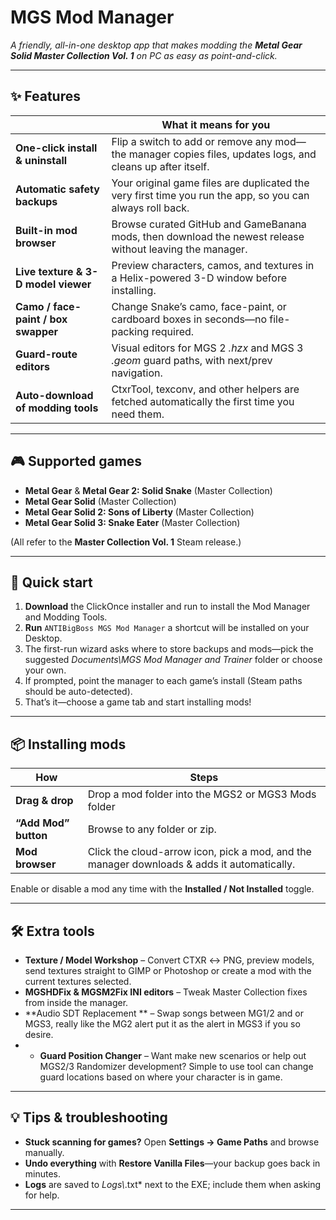 # MGS Mod Manager

*A friendly, all-in-one desktop app that makes modding the **Metal Gear Solid Master Collection Vol. 1** on PC as easy as point-and-click.*

---

## ✨ Features

|           | What it means for you |
|-----------|-----------------------|
| **One-click install & uninstall** | Flip a switch to add or remove any mod—the manager copies files, updates logs, and cleans up after itself. |
| **Automatic safety backups** | Your original game files are duplicated the very first time you run the app, so you can always roll back. |
| **Built-in mod browser** | Browse curated GitHub and GameBanana mods, then download the newest release without leaving the manager. |
| **Live texture & 3-D model viewer** | Preview characters, camos, and textures in a Helix-powered 3-D window before installing. |
| **Camo / face-paint / box swapper** | Change Snake’s camo, face-paint, or cardboard boxes in seconds—no file-packing required. |
| **Guard-route editors** | Visual editors for MGS 2 *.hzx* and MGS 3 *.geom* guard paths, with next/prev navigation. |
| **Auto-download of modding tools** | CtxrTool, texconv, and other helpers are fetched automatically the first time you need them. |

---

## 🎮 Supported games

* **Metal Gear** & **Metal Gear 2: Solid Snake** (Master Collection)  
* **Metal Gear Solid** (Master Collection)
* **Metal Gear Solid 2: Sons of Liberty** (Master Collection)  
* **Metal Gear Solid 3: Snake Eater** (Master Collection)  

(All refer to the **Master Collection Vol. 1** Steam release.)

---

## 🚀 Quick start

1. **Download** the ClickOnce installer and run to install the Mod Manager and Modding Tools.  
2. **Run** `ANTIBigBoss MGS Mod Manager` a shortcut will be installed on your Desktop.  
3. The first-run wizard asks where to store backups and mods—pick the suggested *Documents\\MGS Mod Manager and Trainer* folder or choose your own.  
4. If prompted, point the manager to each game’s install (Steam paths should be auto-detected).  
5. That’s it—choose a game tab and start installing mods!

---

## 📦 Installing mods

| How | Steps |
|-----|-------|
| **Drag & drop** | Drop a mod folder into the MGS2 or MGS3 Mods folder |
| **“Add Mod” button** | Browse to any folder or zip. |
| **Mod browser** | Click the cloud-arrow icon, pick a mod, and the manager downloads & adds it automatically. |

Enable or disable a mod any time with the **Installed / Not Installed** toggle.

---

## 🛠️ Extra tools

* **Texture / Model Workshop** – Convert CTXR ↔ PNG, preview models, send textures straight to GIMP or Photoshop or create a mod with the current textures selected.
* **MGSHDFix & MGSM2Fix INI editors** – Tweak Master Collection fixes from inside the manager.  
* **Audio SDT Replacement ** – Swap songs between MG1/2 and or MGS3, really like the MG2 alert put it as the alert in MGS3 if you so desire.
* * **Guard Position Changer** – Want make new scenarios or help out MGS2/3 Randomizer development? Simple to use tool can change guard locations based on where your character is in game.

---

## 💡 Tips & troubleshooting

* **Stuck scanning for games?** Open **Settings → Game Paths** and browse manually.  
* **Undo everything** with **Restore Vanilla Files**—your backup goes back in minutes.  
* **Logs** are saved to *Logs\\*.txt* next to the EXE; include them when asking for help.

---


